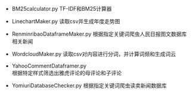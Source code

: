 * BM25calculator.py 
TF-IDF和BM25计算器

* LinechartMaker.py 
读取csv并生成年度走势图

* RenminribaoDataframeMaker.py 
根据指定关键词爬虫人民日报图文数据库相关新闻

* WordcloudMaker.py 
读取csv对内容进行分词，并计算词频和生成词云

* YahooCommentDataframer.py	 
根据特定样式筛选出雅虎评论的母评论和子评论

* YomiuriDatabaseChecker.py
根据指定关键词爬虫读卖新闻数据库
